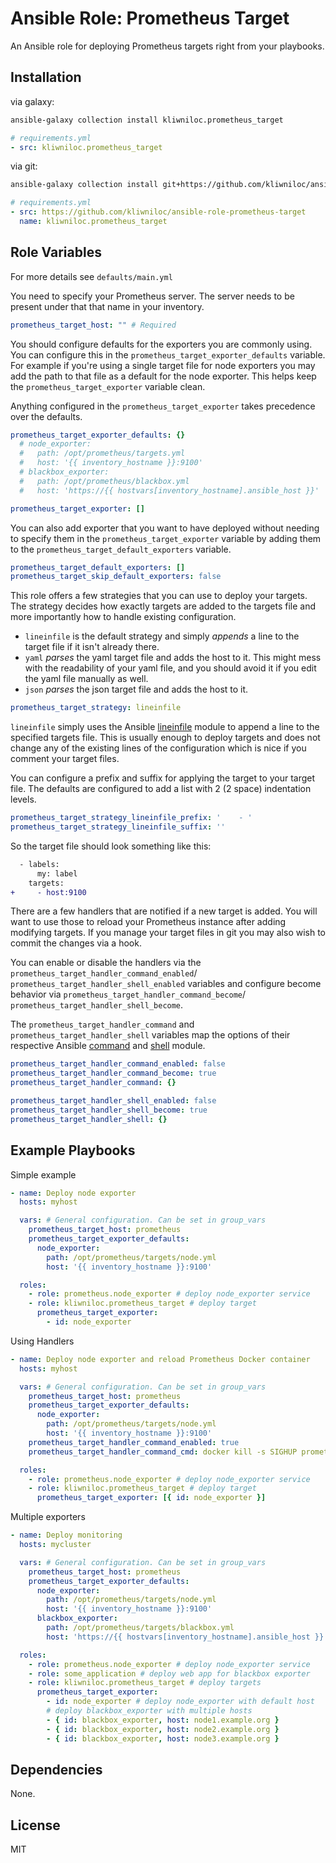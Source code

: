 Ansible Role: Prometheus Target
===============================

An Ansible role for deploying Prometheus targets right from your playbooks.

Installation
------------

via galaxy:

```sh
ansible-galaxy collection install kliwniloc.prometheus_target
```

```yaml
# requirements.yml
- src: kliwniloc.prometheus_target
```

via git:

```sh
ansible-galaxy collection install git+https://github.com/kliwniloc/ansible-role-prometheus-target.git,master
```

```yaml
# requirements.yml
- src: https://github.com/kliwniloc/ansible-role-prometheus-target
  name: kliwniloc.prometheus_target
```

Role Variables
--------------

For more details see `defaults/main.yml`

You need to specify your Prometheus server. The server needs to be present under
that that name in your inventory.

```yaml
prometheus_target_host: "" # Required
```

You should configure defaults for the exporters you are commonly using.
You can configure this in the `prometheus_target_exporter_defaults` variable.
For example if you're using a single target file for node exporters you may
add the path to that file as a default for the node exporter.
This helps keep the `prometheus_target_exporter` variable clean.

Anything configured in the `prometheus_target_exporter` takes precedence over
the defaults.

```yaml
prometheus_target_exporter_defaults: {}
  # node_exporter:
  #   path: /opt/prometheus/targets.yml
  #   host: '{{ inventory_hostname }}:9100'
  # blackbox_exporter:
  #   path: /opt/prometheus/blackbox.yml
  #   host: 'https://{{ hostvars[inventory_hostname].ansible_host }}'

prometheus_target_exporter: []
```

You can also add exporter that you want to have deployed without needing to
specify them in the `prometheus_target_exporter` variable by adding them to the
`prometheus_target_default_exporters` variable.

```yaml
prometheus_target_default_exporters: []
prometheus_target_skip_default_exporters: false
```

This role offers a few strategies that you can use to deploy your targets.
The strategy decides how exactly targets are added to the targets file and more
importantly how to handle existing configuration.

* `lineinfile` is the default strategy and simply *appends* a line to the target
  file if it isn't already there.
* `yaml` *parses* the yaml target file and adds the host to it. This might mess
  with the readability of your yaml file, and you should avoid it if you edit
  the yaml file manually as well.
* `json` *parses* the json target file and adds the host to it.

```yaml
prometheus_target_strategy: lineinfile
```

`lineinfile` simply uses the Ansible
[lineinfile](https://docs.ansible.com/ansible/latest/collections/ansible/builtin/lineinfile_module.html)
module to append a line to the specified targets file. This is usually enough to
deploy targets and does not change any of the existing lines of the
configuration which is nice if you comment your target files.

You can configure a prefix and suffix for applying the target to your target
file. The defaults are configured to add a list with 2 (2 space) indentation
levels.

```yaml
prometheus_target_strategy_lineinfile_prefix: '    - '
prometheus_target_strategy_lineinfile_suffix: ''
```

So the target file should look something like this:

```diff
  - labels:
      my: label
    targets:
+     - host:9100
```

There are a few handlers that are notified if a new target is added. You will
want to use those to reload your Prometheus instance after adding modifying
targets. If you manage your target files in git you may also wish to commit the
changes via a hook.

You can enable or disable the handlers via the `prometheus_target_handler_command_enabled`/
`prometheus_target_handler_shell_enabled` variables and configure become
behavior via `prometheus_target_handler_command_become`/
`prometheus_target_handler_shell_become`.

The `prometheus_target_handler_command` and `prometheus_target_handler_shell`
variables map the options of their respective Ansible
[command](https://docs.ansible.com/ansible/latest/collections/ansible/builtin/command_module.html)
and
[shell](https://docs.ansible.com/ansible/latest/collections/ansible/builtin/shell_module.html)
module.

```yaml
prometheus_target_handler_command_enabled: false
prometheus_target_handler_command_become: true
prometheus_target_handler_command: {}

prometheus_target_handler_shell_enabled: false
prometheus_target_handler_shell_become: true
prometheus_target_handler_shell: {}
```

Example Playbooks
-----------------

Simple example

```yaml
- name: Deploy node exporter
  hosts: myhost

  vars: # General configuration. Can be set in group_vars
    prometheus_target_host: prometheus
    prometheus_target_exporter_defaults:
      node_exporter:
        path: /opt/prometheus/targets/node.yml
        host: '{{ inventory_hostname }}:9100'

  roles:
    - role: prometheus.node_exporter # deploy node_exporter service
    - role: kliwniloc.prometheus_target # deploy target
      prometheus_target_exporter:
        - id: node_exporter
```

Using Handlers

```yaml
- name: Deploy node exporter and reload Prometheus Docker container
  hosts: myhost

  vars: # General configuration. Can be set in group_vars
    prometheus_target_host: prometheus
    prometheus_target_exporter_defaults:
      node_exporter:
        path: /opt/prometheus/targets/node.yml
        host: '{{ inventory_hostname }}:9100'
    prometheus_target_handler_command_enabled: true
    prometheus_target_handler_command_cmd: docker kill -s SIGHUP prometheus

  roles:
    - role: prometheus.node_exporter # deploy node_exporter service
    - role: kliwniloc.prometheus_target # deploy target
      prometheus_target_exporter: [{ id: node_exporter }]
```

Multiple exporters

```yaml
- name: Deploy monitoring
  hosts: mycluster

  vars: # General configuration. Can be set in group_vars
    prometheus_target_host: prometheus
    prometheus_target_exporter_defaults:
      node_exporter:
        path: /opt/prometheus/targets/node.yml
        host: '{{ inventory_hostname }}:9100'
      blackbox_exporter:
        path: /opt/prometheus/targets/blackbox.yml
        host: 'https://{{ hostvars[inventory_hostname].ansible_host }}'

  roles:
    - role: prometheus.node_exporter # deploy node_exporter service
    - role: some_application # deploy web app for blackbox exporter
    - role: kliwniloc.prometheus_target # deploy targets
      prometheus_target_exporter:
        - id: node_exporter # deploy node_exporter with default host
        # deploy blackbox_exporter with multiple hosts
        - { id: blackbox_exporter, host: node1.example.org }
        - { id: blackbox_exporter, host: node2.example.org }
        - { id: blackbox_exporter, host: node3.example.org }
```

Dependencies
------------

None.

License
-------

MIT
